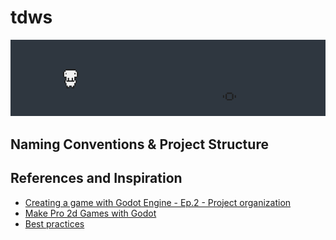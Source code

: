 # tdws
![demo](readme/demo_2019-12-18.gif)

## Naming Conventions & Project Structure


## References and Inspiration
* [Creating a game with Godot Engine - Ep.2 - Project organization](https://www.braindead.bzh/entry/creating-a-game-with-godot-engine-ep-2-project-organization)
* [Make Pro 2d Games with Godot](https://github.com/GDquest/make-pro-2d-games-with-godot)
* [Best practices](https://docs.godotengine.org/en/3.1/getting_started/workflow/best_practices/index.html)
